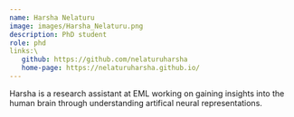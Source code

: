 ```yaml
---
name: Harsha Nelaturu
image: images/Harsha_Nelaturu.png
description: PhD student
role: phd
links:\
   github: https://github.com/nelaturuharsha
   home-page: https://nelaturuharsha.github.io/
---
```


Harsha is a research assistant at EML working on gaining insights into the human brain through understanding artifical neural representations.